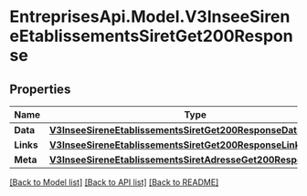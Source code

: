 # EntreprisesApi.Model.V3InseeSireneEtablissementsSiretGet200Response

## Properties

Name | Type | Description | Notes
------------ | ------------- | ------------- | -------------
**Data** | [**V3InseeSireneEtablissementsSiretGet200ResponseData**](V3InseeSireneEtablissementsSiretGet200ResponseData.md) |  | 
**Links** | [**V3InseeSireneEtablissementsSiretGet200ResponseLinks**](V3InseeSireneEtablissementsSiretGet200ResponseLinks.md) |  | 
**Meta** | [**V3InseeSireneEtablissementsSiretAdresseGet200ResponseMeta**](V3InseeSireneEtablissementsSiretAdresseGet200ResponseMeta.md) |  | 

[[Back to Model list]](../README.md#documentation-for-models) [[Back to API list]](../README.md#documentation-for-api-endpoints) [[Back to README]](../README.md)

